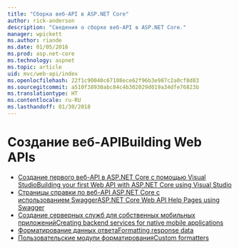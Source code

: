 ```yaml
---
title: "Сборка веб-API в ASP.NET Core"
author: rick-anderson
description: "Сведения о сборке веб-API в ASP.NET Core."
manager: wpickett
ms.author: riande
ms.date: 01/05/2016
ms.prod: asp.net-core
ms.technology: aspnet
ms.topic: article
uid: mvc/web-api/index
ms.openlocfilehash: 22f1c90040c67108ece62f96b3e987c2a0cf8d83
ms.sourcegitcommit: a510f38930abc84c4b302029d019a34dfe76823b
ms.translationtype: HT
ms.contentlocale: ru-RU
ms.lasthandoff: 01/30/2018
---
```

# <a name="building-web-apis"></a><span data-ttu-id="e642c-103">Создание веб-API</span><span class="sxs-lookup"><span data-stu-id="e642c-103">Building Web APIs</span></span>

* [<span data-ttu-id="e642c-104">Создание первого веб-API в ASP.NET Core с помощью Visual Studio</span><span class="sxs-lookup"><span data-stu-id="e642c-104">Building your first Web API with ASP.NET Core using Visual Studio</span></span>](../../tutorials/first-web-api.md)
* [<span data-ttu-id="e642c-105">Страницы справки по веб-API ASP.NET Core с использованием Swagger</span><span class="sxs-lookup"><span data-stu-id="e642c-105">ASP.NET Core Web API Help Pages using Swagger</span></span>](../../tutorials/web-api-help-pages-using-swagger.md)
* [<span data-ttu-id="e642c-106">Создание серверных служб для собственных мобильных приложений</span><span class="sxs-lookup"><span data-stu-id="e642c-106">Creating backend services for native mobile applications</span></span>](../../mobile/native-mobile-backend.md)
* [<span data-ttu-id="e642c-107">Форматирование данных ответа</span><span class="sxs-lookup"><span data-stu-id="e642c-107">Formatting response data</span></span>](../models/formatting.md)
* [<span data-ttu-id="e642c-108">Пользовательские модули форматирования</span><span class="sxs-lookup"><span data-stu-id="e642c-108">Custom formatters</span></span>](../advanced/custom-formatters.md)

